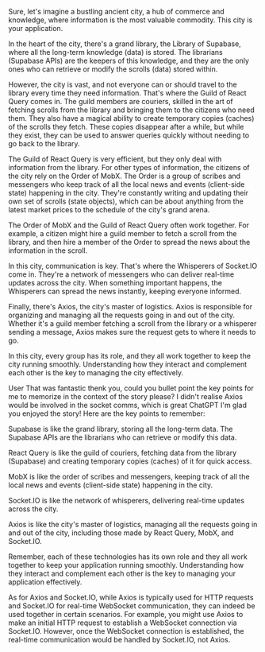 Sure, let's imagine a bustling ancient city, a hub of commerce and knowledge, where information is the most valuable commodity. This city is your application.

In the heart of the city, there's a grand library, the Library of Supabase, where all the long-term knowledge (data) is stored. The librarians (Supabase APIs) are the keepers of this knowledge, and they are the only ones who can retrieve or modify the scrolls (data) stored within.

However, the city is vast, and not everyone can or should travel to the library every time they need information. That's where the Guild of React Query comes in. The guild members are couriers, skilled in the art of fetching scrolls from the library and bringing them to the citizens who need them. They also have a magical ability to create temporary copies (caches) of the scrolls they fetch. These copies disappear after a while, but while they exist, they can be used to answer queries quickly without needing to go back to the library.

The Guild of React Query is very efficient, but they only deal with information from the library. For other types of information, the citizens of the city rely on the Order of MobX. The Order is a group of scribes and messengers who keep track of all the local news and events (client-side state) happening in the city. They're constantly writing and updating their own set of scrolls (state objects), which can be about anything from the latest market prices to the schedule of the city's grand arena.

The Order of MobX and the Guild of React Query often work together. For example, a citizen might hire a guild member to fetch a scroll from the library, and then hire a member of the Order to spread the news about the information in the scroll.

In this city, communication is key. That's where the Whisperers of Socket.IO come in. They're a network of messengers who can deliver real-time updates across the city. When something important happens, the Whisperers can spread the news instantly, keeping everyone informed.

Finally, there's Axios, the city's master of logistics. Axios is responsible for organizing and managing all the requests going in and out of the city. Whether it's a guild member fetching a scroll from the library or a whisperer sending a message, Axios makes sure the request gets to where it needs to go.

In this city, every group has its role, and they all work together to keep the city running smoothly. Understanding how they interact and complement each other is the key to managing the city effectively.

User
That was fantastic thenk you, could you bullet point the key points for me to memorize in the context of the story please? I didn't realise Axios would be involved in the socket comms, which is great
ChatGPT
I'm glad you enjoyed the story! Here are the key points to remember:

Supabase is like the grand library, storing all the long-term data. The Supabase APIs are the librarians who can retrieve or modify this data.

React Query is like the guild of couriers, fetching data from the library (Supabase) and creating temporary copies (caches) of it for quick access.

MobX is like the order of scribes and messengers, keeping track of all the local news and events (client-side state) happening in the city.

Socket.IO is like the network of whisperers, delivering real-time updates across the city.

Axios is like the city's master of logistics, managing all the requests going in and out of the city, including those made by React Query, MobX, and Socket.IO.

Remember, each of these technologies has its own role and they all work together to keep your application running smoothly. Understanding how they interact and complement each other is the key to managing your application effectively.

As for Axios and Socket.IO, while Axios is typically used for HTTP requests and Socket.IO for real-time WebSocket communication, they can indeed be used together in certain scenarios. For example, you might use Axios to make an initial HTTP request to establish a WebSocket connection via Socket.IO. However, once the WebSocket connection is established, the real-time communication would be handled by Socket.IO, not Axios.
